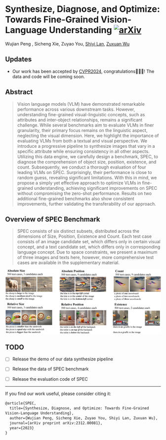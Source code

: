 # Synthesize, Diagnose, and Optimize: Towards Fine-Grained Vision-Language Understanding [![arXiv](https://img.shields.io/badge/arXiv-2312.00081-b31b1b.svg)](https://arxiv.org/abs/2312.00081)
Wujian Peng , Sicheng Xie, Zuyao You, [Shiyi Lan](https://voidrank.github.io/), [Zuxuan Wu](https://zxwu.azurewebsites.net/)

## Updates
* Our work has been accepted by [CVPR2024](https://cvpr.thecvf.com/), congratulations🎉🎉🎉! The data and code will be coming soon.

## Abstract
> Vision language models (VLM) have demonstrated remarkable performance across various downstream tasks.
> However, understanding fine-grained visual-linguistic concepts, such as attributes and inter-object relationships,
> remains a significant challenge. While several benchmarks aim to evaluate VLMs in finer granularity, their primary 
> focus remains on the linguistic aspect, neglecting the visual dimension. Here, we highlight the importance of
> evaluating VLMs from both a textual and visual perspective. We introduce a progressive pipeline to synthesize
> images that vary in a specific attribute while ensuring consistency in all other aspects. Utilizing this data engine,
> we carefully design a benchmark, SPEC, to diagnose the comprehension of object size, position, existence, and count.
> Subsequently, we conduct a thorough evaluation of four leading VLMs on SPEC. Surprisingly, their performance is close to random guess, 
> revealing significant limitations. With this in mind, we propose a simply yet effective approach to optimize VLMs
> in fine-grained understanding, achieving significant improvements on SPEC without compromising the zero-shot performance. 
> Results on two additional fine-grained benchmarks also show consistent improvements, further validating the transferability
> of our approach.

## Overview of SPEC Benchmark
> SPEC consists of six distinct subsets, distributed across the dimensions of Size, Position, Existence and Count.
> Each test case consists of an image candidate set, which differs only in certain visual concept, and a text candidate set, 
> which differs only in corresponding language concept. Due to space constraints, we present a maximum of three images and texts here, 
> however, more comprehensive test cases are available in the supplementary material.
<p align="center">
<img src="figs/spec_overview.png" width="1080px"/>  
<br>
</p>

## TODO
- [ ] Release the demo of our data synthesize pipeline
- [ ] Release the data of SPEC benchmark
- [ ] Release the evaluation code of SPEC


****
If you find our work useful, please consider citing it:

```
@article{SPEC,
  title={Synthesize, Diagnose, and Optimize: Towards Fine-Grained Vision-Language Understanding},
  author={Wujian Peng, Sicheng Xie, Zuyao You, Shiyi Lan, Zuxuan Wu}, 
  journal={arXiv preprint arXiv:2312.00081},
  year={2023}
}
```
